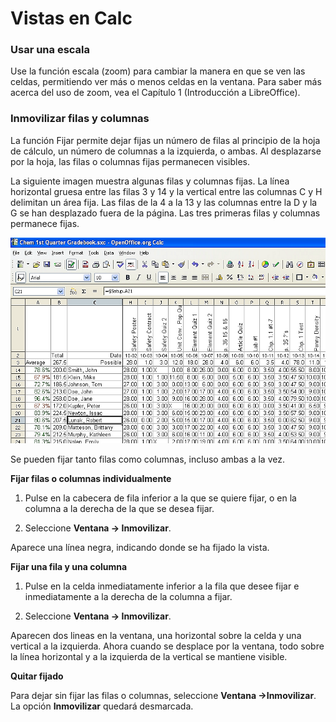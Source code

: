 
# Vistas en Calc

### Usar una escala

Use la función escala (zoom) para cambiar la manera en que se ven las celdas, permitiendo ver más o menos celdas en la ventana. Para saber más acerca del uso de zoom, vea el Capítulo 1 (Introducción a LibreOffice).

### Inmovilizar filas y columnas

La función Fijar permite dejar fijas un número de filas al principio de la hoja de cálculo, un número de columnas a la izquierda, o ambas. Al desplazarse por la hoja, las filas o columnas fijas permanecen visibles.

La siguiente imagen muestra algunas filas y columnas fijas. La línea horizontal gruesa entre las filas 3 y 14 y la vertical entre las columnas C y H delimitan un área fija. Las filas de la 4 a la 13 y las columnas entre la D y la G se han desplazado fuera de la página. Las tres primeras filas y columnas permanece fijas.

![](https://raw.githubusercontent.com/catedu/libreOffice-la-suite-ofimatica-libre/master/img/FijarCeldas.png)

Se pueden fijar tanto filas como columnas, incluso ambas a la vez.

**Fijar filas o columnas individualmente**


1. Pulse en la cabecera de fila inferior a la que se quiere fijar, o en la columna a la derecha de la que se desea fijar.

1. Seleccione **Ventana → Inmovilizar**.

Aparece una línea negra, indicando donde se ha fijado la vista.

**Fijar una fila y una columna**


1. Pulse en la celda inmediatamente inferior a la fila que desee fijar e inmediatamente a la derecha de la columna a fijar.

1. Seleccione **Ventana → Inmovilizar**.

Aparecen dos lineas en la ventana, una horizontal sobre la celda y una vertical a la izquierda. Ahora cuando se desplace por la ventana, todo sobre la línea horizontal y a la izquierda de la vertical se mantiene visible.

**Quitar fijado**

Para dejar sin fijar las filas o columnas, seleccione **Ventana →Inmovilizar**. La opción **Inmovilizar** quedará desmarcada.

